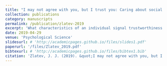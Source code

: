```yaml
---
title: "I may not agree with you, but I trust you: Caring about social issues signals integrity"
collection: publications
category: manuscripts
permalink: /publication/zlatev-2019
excerpt: 'What characteristics of an individual signal trustworthiness to other people? I propose that individuals who care about contentious social issues signal to observers that they have integrity and thus can be trusted. Critically, this signal conveys trustworthiness whether or not the target and the observer hold the same view on the issue. Five studies (N = 3,817) demonstrated the predicted effect of caring on integrity-based trust (Studies 1, 2, 3a, 3b, and 4)—even in cases of strong disagreement—across a variety of issues (Study 1) and when behavioral outcomes with real stakes were used (Studies 3a and 3b). This effect largely results from a perception of low-caring targets as particularly untrustworthy (Study 2). Additionally, participants trusted targets with staunchly opposing views about an issue even though they simultaneously disliked them (Study 4). These findings have important implications for how people form impressions of others and speak to potential interventions to help mitigate the growing ideological divide.'
date: 2019-04-29
venue: 'Psychological Science'
slidesurl: # 'http://academicpages.github.io/files/slides1.pdf'
paperurl: '/files/Zlatev_2019.pdf'
bibtexurl: # 'http://academicpages.github.io/files/bibtex1.bib'
citation: 'Zlatev, J. J. (2019). &quot;I may not agree with you, but I trust you: Caring about social issues signals integrity.&quot; <i>Psychological Science</i>, <i>30(6)</i>, 880-892.'
---
```

